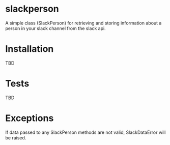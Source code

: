 # slackperson
A simple class \(SlackPerson\) for retrieving and storing information about a
person in your slack channel from the slack api.

# Installation
TBD

# Tests
TBD

# Exceptions
If data passed to any SlackPerson methods are not valid, SlackDataError will
be raised.
